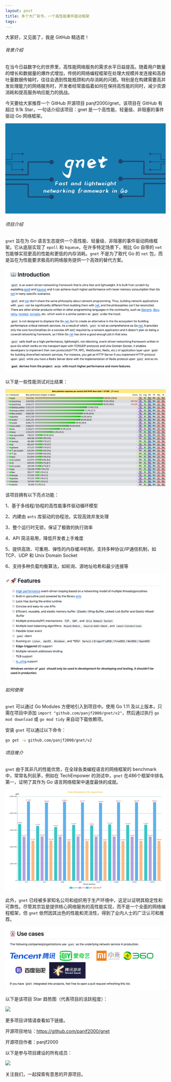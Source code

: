 ```yaml
---
layout: post
title: 多个大厂背书，一个高性能事件驱动框架
tags: 
---
```


大家好，又见面了，我是 GitHub 精选君！

###### 背景介绍

在当今日益数字化的世界里，高性能网络服务的需求水平日益提高。随着用户数量的增长和数据量的爆炸式增加，传统的网络编程框架在处理大规模并发连接和高吞吐量数据传输时，往往会遇到性能瓶颈和内存消耗的问题。特别是在构建需要高并发处理能力的网络服务时，开发者经常面临着如何在保持高性能的同时，减少资源消耗和提高服务响应能力的挑战。

今天要给大家推荐一个 GitHub 开源项目 panjf2000/gnet，该项目在 GitHub 有超过 9.1k Star，一句话介绍该项目：gnet 是一个高性能、轻量级、非阻塞的事件驱动 Go 网络框架。

![](https://raw.githubusercontent.com/panjf2000/logos/master/gnet/logo.png)

###### 项目介绍

`gnet` 旨在为 Go 语言生态提供一个高性能、轻量级、非阻塞的事件驱动网络框架。它从底层实现了 `epoll` 和 `kqueue`，在许多特定场景下，相比 Go 自带的 `net` 包能够实现更高的性能和更低的内存消耗。`gnet` 不是为了取代 Go 的 `net` 包，而是旨在为性能要求极高的网络服务提供一个高效的替代方案。

![](https://raw.githubusercontent.com/ZhuPeng/pic/master/images/compress_image-20240603221337663.png)

以下是一些性能测试对比结果：

![](https://raw.githubusercontent.com/panjf2000/illustrations/master/benchmark/techempower-plaintext-topN-go-light.png)

该项目拥有以下亮点功能：

1、基于多线程/协程的高性能事件驱动循环模型

2、内建由 `ants` 库驱动的协程池，实现高效并发处理

3、整个运行时无锁，保证了极致的执行效率

4、API 简洁易用，降低开发者上手难度

5、提供高效、可重用、弹性的内存缓冲机制，支持多种协议/IP通信机制，如 TCP、UDP 和 Unix Domain Socket

6、支持多种负载均衡算法，如轮询、源地址哈希和最少连接等

![](https://raw.githubusercontent.com/ZhuPeng/pic/master/images/compress_image-20240603221320314.png)

###### 如何使用

`gnet` 可以通过 Go Modules 方便地引入到项目中。使用 Go 1.11 及以上版本，只需在项目中添加 `import "github.com/panjf2000/gnet/v2"`，然后通过执行 `go mod download` 或 `go mod tidy` 来自动下载依赖项。

安装 `gnet` 可以通过以下命令：

```bash
go get -u github.com/panjf2000/gnet/v2
```

###### 项目推介

`gnet` 由于其非凡的性能优势，在全球各类编程语言的网络框架的 benchmark 中，常常名列前茅，例如在 TechEmpower 的测试中，`gnet` 在486个框架中排名第一，证明了其作为 Go 语言网络框架中速度最快的成就。

![](https://raw.githubusercontent.com/ZhuPeng/pic/master/images/compress_image-20240603222148182.png)

此外，`gnet` 已经被多家知名公司和组织用于生产环境中，这足以证明其稳定性和可靠性。尽管其宗旨是提供核心网络服务的高性能实现，而不是一个全面的网络编程框架，但 `gnet` 依然因其出色的性能和灵活性，得到了业内人士的广泛认可和推荐。

![](https://raw.githubusercontent.com/ZhuPeng/pic/master/images/compress_image-20240502214834191.png)

以下是该项目 Star 趋势图（代表项目的活跃程度）：

![](https://api.star-history.com/svg?repos=panjf2000/gnet&type=Timeline)

更多项目详情请查看如下链接。

开源项目地址：https://github.com/panjf2000/gnet 

开源项目作者：panjf2000

以下是参与项目建设的所有成员：

![](https://contrib.rocks/image?repo=panjf2000/gnet)

关注我们，一起探索有意思的开源项目。

